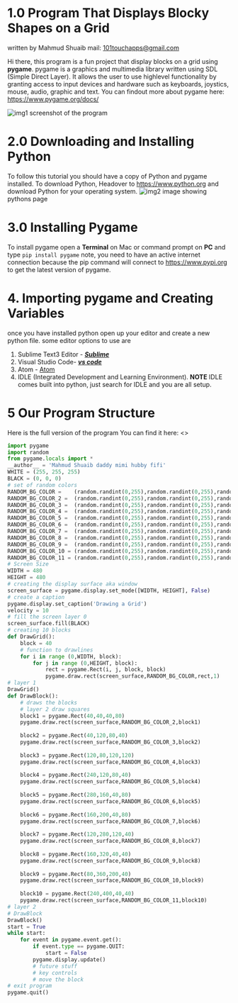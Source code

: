 # 1.0 Program That Displays Blocky Shapes on a Grid

written by Mahmud Shuaib
mail: 101touchapps@gmail.com

Hi there, this program is a fun project that display blocks on a grid using **pygame**.
pygame is a graphics and multimedia library written using SDL (Simple Direct Layer). It allows
the user to use highlevel functionality by granting access to input devices and hardware such as keyboards, joystics, mouse, audio, graphic and text. You can findout more about pygame here: <https://www.pygame.org/docs/>

![img1](https://i.imgur.com/6HnWz3O.png)
screenshot of the program

# 2.0 Downloading and Installing Python

To follow this tutorial you should have a copy of Python and pygame installed. To download Python, Headover to
<https://www.python.org> and download Python for your operating system.
![img2](https://i.imgur.com/o7mlY6m.png)
image showing pythons page

# 3.0 Installing Pygame

To install pygame open a **Terminal** on Mac or command prompt on **PC** and type `pip install pygame` note, you need to have an active internet connection because the pip command will connect to <https://www.pypi.org> to get the latest version of pygame.

# 4. Importing pygame and Creating Variables

once you have installed python open up your editor and create a new python file. some editor options to use are

1. Sublime Text3 Editor -  ***[Sublime](https://www.sublimetext.com/3)***
2. Visual Studio Code- ***[vs code](https://code.visualstudio.com/)***
3. Atom - [Atom](https://flight-manual.atom.io/getting-started/sections/installing-atom/)
4. IDLE (Integrated Development and Learning Environment).
**NOTE**
IDLE comes built into python, just search for IDLE and you are all setup.

# 5 Our Program Structure

Here is the full version of the program
You can find it here: <>

``` python
import pygame 
import random 
from pygame.locals import * 
__author__ = 'Mahmud Shuaib daddy mimi hubby fifi'
WHITE = (255, 255, 255)
BLACK = (0, 0, 0)
# set of random colors 
RANDOM_BG_COLOR =    (random.randint(0,255),random.randint(0,255),random.randint(0,255))
RANDOM_BG_COLOR_2 =  (random.randint(0,255),random.randint(0,255),random.randint(0,255))
RANDOM_BG_COLOR_3 =  (random.randint(0,255),random.randint(0,255),random.randint(0,255))
RANDOM_BG_COLOR_4 =  (random.randint(0,255),random.randint(0,255),random.randint(0,255))
RANDOM_BG_COLOR_5 =  (random.randint(0,255),random.randint(0,255),random.randint(0,255))
RANDOM_BG_COLOR_6 =  (random.randint(0,255),random.randint(0,255),random.randint(0,255))
RANDOM_BG_COLOR_7 =  (random.randint(0,255),random.randint(0,255),random.randint(0,255))
RANDOM_BG_COLOR_8 =  (random.randint(0,255),random.randint(0,255),random.randint(0,255))
RANDOM_BG_COLOR_9 =  (random.randint(0,255),random.randint(0,255),random.randint(0,255))
RANDOM_BG_COLOR_10 = (random.randint(0,255),random.randint(0,255),random.randint(0,255))
RANDOM_BG_COLOR_11 = (random.randint(0,255),random.randint(0,255),random.randint(0,255))
# Screen Size 
WIDTH = 480
HEIGHT = 480
# creating the display surface aka window 
screen_surface = pygame.display.set_mode([WIDTH, HEIGHT], False)
# create a caption 
pygame.display.set_caption('Drawing a Grid')
velocity = 10
# fill the screen layer 0
screen_surface.fill(BLACK)
# creating 10 blocks 
def DrawGrid():
    block = 40
    # function to drawlines 
    for i in range (0,WIDTH, block):
        for j in range (0,HEIGHT, block):
            rect = pygame.Rect(i, j, block, block)
            pygame.draw.rect(screen_surface,RANDOM_BG_COLOR,rect,1)
# layer 1
DrawGrid()
def DrawBlock():
    # draws the blocks
    # layer 2 draw squares
    block1 = pygame.Rect(40,40,40,80)
    pygame.draw.rect(screen_surface,RANDOM_BG_COLOR_2,block1) 
    
    block2 = pygame.Rect(40,120,80,40)
    pygame.draw.rect(screen_surface,RANDOM_BG_COLOR_3,block2)
    
    block3 = pygame.Rect(120,80,120,120)
    pygame.draw.rect(screen_surface,RANDOM_BG_COLOR_4,block3)
    
    block4 = pygame.Rect(240,120,80,40)
    pygame.draw.rect(screen_surface,RANDOM_BG_COLOR_5,block4)
    
    block5 = pygame.Rect(280,160,40,80)
    pygame.draw.rect(screen_surface,RANDOM_BG_COLOR_6,block5)
    
    block6 = pygame.Rect(160,200,40,80)
    pygame.draw.rect(screen_surface,RANDOM_BG_COLOR_7,block6)
    
    block7 = pygame.Rect(120,280,120,40)
    pygame.draw.rect(screen_surface,RANDOM_BG_COLOR_8,block7)
    
    block8 = pygame.Rect(160,320,40,40)
    pygame.draw.rect(screen_surface,RANDOM_BG_COLOR_9,block8)
    
    block9 = pygame.Rect(80,360,200,40)
    pygame.draw.rect(screen_surface,RANDOM_BG_COLOR_10,block9)
    
    block10 = pygame.Rect(240,400,40,40)
    pygame.draw.rect(screen_surface,RANDOM_BG_COLOR_11,block10)       
# layer 2
# DrawBlock
DrawBlock()
start = True
while start:
    for event in pygame.event.get():
        if event.type == pygame.QUIT:
            start = False            
        pygame.display.update()
        # future stuff 
        # key controls 
        # move the block        
# exit program             
pygame.quit()    




```
